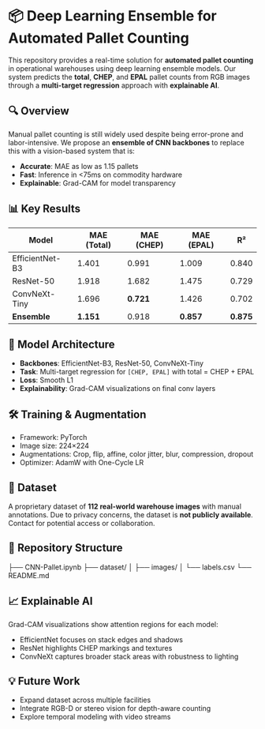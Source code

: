 # 📦 Deep Learning Ensemble for Automated Pallet Counting

This repository provides a real-time solution for **automated pallet counting** in operational warehouses using deep learning ensemble models. Our system predicts the **total**, **CHEP**, and **EPAL** pallet counts from RGB images through a **multi-target regression** approach with **explainable AI**.


## 🔍 Overview

Manual pallet counting is still widely used despite being error-prone and labor-intensive. We propose an **ensemble of CNN backbones** to replace this with a vision-based system that is:

- **Accurate**: MAE as low as 1.15 pallets
- **Fast**: Inference in <75ms on commodity hardware
- **Explainable**: Grad-CAM for model transparency

## 📊 Key Results

| Model           | MAE (Total) | MAE (CHEP) | MAE (EPAL) | R²       |
|----------------|-------------|------------|------------|-----------|
| EfficientNet-B3| 1.401       | 0.991      | 1.009      | 0.840     |
| ResNet-50      | 1.918       | 1.682      | 1.475      | 0.729     |
| ConvNeXt-Tiny  | 1.696       | **0.721**  | 1.426      | 0.702     |
| **Ensemble**   | **1.151**   | 0.918      | **0.857**  | **0.875** |

## 🧠 Model Architecture

- **Backbones**: EfficientNet-B3, ResNet-50, ConvNeXt-Tiny
- **Task**: Multi-target regression for `[CHEP, EPAL]` with total = CHEP + EPAL
- **Loss**: Smooth L1
- **Explainability**: Grad-CAM visualizations on final conv layers

## 🛠 Training & Augmentation

- Framework: PyTorch
- Image size: 224×224
- Augmentations: Crop, flip, affine, color jitter, blur, compression, dropout
- Optimizer: AdamW with One-Cycle LR

## 📁 Dataset

A proprietary dataset of **112 real-world warehouse images** with manual annotations. Due to privacy concerns, the dataset is **not publicly available**. Contact for potential access or collaboration.

## 📂 Repository Structure
├── CNN-Pallet.ipynb 
├── dataset/ 
│   ├── images/
│   └── labels.csv
└── README.md 


## 📈 Explainable AI

Grad-CAM visualizations show attention regions for each model:
- EfficientNet focuses on stack edges and shadows
- ResNet highlights CHEP markings and textures
- ConvNeXt captures broader stack areas with robustness to lighting

## 💡 Future Work

- Expand dataset across multiple facilities
- Integrate RGB-D or stereo vision for depth-aware counting
- Explore temporal modeling with video streams




